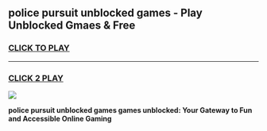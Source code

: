 
## police pursuit unblocked games - Play Unblocked Gmaes & Free
<h3>
<a href="https://news.freeplayer.one?title=police_pursuit_unblocked_games&ref=16F">CLICK TO PLAY</a></h3>
<hr>

<h3>
<a href="https://news.freeplayer.one?title=police_pursuit_unblocked_games&ref=16F">CLICK 2 PLAY</a>
  
</h3>

<a href="https://news.freeplayer.one?title=police_pursuit_unblocked_games&ref=16F/"><img src="https://clearcache.store/games.png"></a>


**police pursuit unblocked games games unblocked: Your Gateway to Fun and Accessible Online Gaming**
